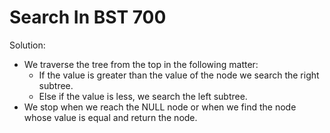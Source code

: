 # Search In BST 700
Solution:
- We traverse the tree from the top in the following matter:
  - If the value is greater than the value of the node we search the right subtree.
  - Else if the value is less, we search the left subtree.
- We stop when we reach the NULL node or when we find the node whose value is equal and return the node.
